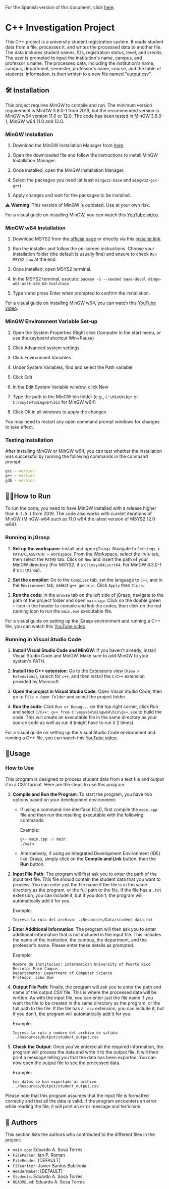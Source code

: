 
For the Spanish version of this document, click [here](README_ES.md).

# C++ Investigation Project

This C++ project is a university student registration system. It reads student data from a file, processes it, and writes the processed data to another file. The data includes student names, IDs, registration status, level, and credits. The user is prompted to input the institution's name, campus, and professor's name. The processed data, including the institution's name, campus, department, semester, professor's name, course, and the table of students' information, is then written to a new file named "output.csv".

## 🛠️ Installation

This project requires MinGW to compile and run. The minimum version requirement is MinGW 3.6.0-1 from 2019, but the recommended version is MinGW w64 version 11.0 or 12.0. The code has been tested in MinGW 3.6.0-1, MinGW w64 11.0 and 12.0.

### MinGW Installation

1. Download the MinGW Installation Manager from [here](https://sourceforge.net/projects/mingw/).

2. Open the downloaded file and follow the instructions to install MinGW Installation Manager.

3. Once installed, open the MinGW Installation Manager.

4. Select the packages you need (at least `mingw32-base` and `mingw32-gcc-g++`).

5. Apply changes and wait for the packages to be installed.

⚠️ **Warning**: This version of MinGW is outdated. Use at your own risk.

For a visual guide on installing MinGW, you can watch this [YouTube video](https://www.youtube.com/watch?v=fzOmcmUcl_E).

### MinGW w64 Installation

1. Download MSYS2 from the [official page](https://www.msys2.org/) or directly via this [installer link](https://www.msys2.org/).

2. Run the installer and follow the on-screen instructions. Choose your installation folder (the default is usually fine) and ensure to check `Run MSYS2 now` at the end.

3. Once installed, open MSYS2 terminal.

4. In the MSYS2 terminal, execute: `pacman -S --needed base-devel mingw-w64-ucrt-x86_64-toolchain`

5. Type `Y` and press Enter when prompted to confirm the installation.

For a visual guide on installing MinGW w64, you can watch this [YouTube video](https://www.youtube.com/watch?v=DMWD7wfhgNY).

### MinGW Environment Variable Set-up

1. Open the System Properties (Right click Computer in the start menu, or use the keyboard shortcut Win+Pause)

2. Click Advanced system settings

3. Click Environment Variables

4. Under System Variables, find and select the Path variable

5. Click Edit

6. In the Edit System Variable window, click New

7. Type the path to the MinGW bin folder (e.g., `C:\MinGW\bin` or `C:\msys64\mingw64\bin` for MinGW w64)

8. Click OK in all windows to apply the changes

You may need to restart any open command prompt windows for changes to take effect.

### Testing Installation

After installing MinGW or MinGW w64, you can test whether the installation was successful by running the following commands in the command prompt:

```cmd
gcc --version
g++ --version
gdb --version
```
## 🏃‍♂️How to Run

To run the code, you need to have MinGW installed with a release higher than `6.3.0-1` from 2019. The code also works with current iterations of MinGW (MinGW-w64 such as 11.0 w64 the latest version of MSYS2 12.0 w64).

### Running in jGrasp

1. **Set up the workspace**: Install and open jGrasp. Navigate to `Settings > PATH/CLASSPATH > Workspace`. From the Workspace, select the `PATH` tab, then select the `PATHS` tab. Click on `New` and insert the path of your MinGW directory (For MSYS2, it's `C:\msys64\ucrt64`. For MinGW 6.3.0-1 it's `C:\MinGW`).

2. **Set the compiler**: Go to the `Compiler` tab, set the language to `C++`, and in the `Environment` tab, select `g++ generic`. Click `Apply` then `Close`.

3. **Run the code**: In the `Browse` tab on the left side of jGrasp, navigate to the path of the project folder and open `main.cpp`. Click on the double green `+` icon in the header to compile and link the codes, then click on the red running icon to run the `main.exe` executable file.

For a visual guide on setting up the jGrasp environment and running a C++ file, you can watch this [YouTube video](https://youtu.be/fzOmcmUcl_E?si=7SDH4_e3-i4Be46x&t=253).

### Running in Visual Studio Code

1. **Install Visual Studio Code and MinGW**: If you haven't already, install Visual Studio Code and MinGW. Make sure to add MinGW to your system's PATH.

2. **Install the C++ extension**: Go to the Extensions view (`View > Extensions`), search for `c++`, and then install the `C/C++` extension provided by Microsoft.

3. **Open the project in Visual Studio Code**: Open Visual Studio Code, then go to `File > Open Folder` and select the project folder.

4. **Run the code**: Click `Run or Debug...` on the top right corner, click Run and select `C/C++: g++ from C:\msys64\mingw64\bin\g++.exe` to build the code. This will create an executable file in the same directory as your source code as well as run it (might have to run it 2 times).

For a visual guide on setting up the Visual Studio Code environment and running a C++ file, you can watch this [YouTube video](https://www.youtube.com/watch?v=DMWD7wfhgNY).
## 🔧Usage

### How to Use

This program is designed to process student data from a text file and output it in a CSV format. Here are the steps to use this program:

1. **Compile and Run the Program**: To start the program, you have two options based on your development environment:

   - If using a command-line interface (CLI), first compile the `main.cpp` file and then run the resulting executable with the following commands:

     Example:
     ```bash
     g++ main.cpp -o main
     ./main
     ```

   - Alternatively, if using an Integrated Development Environment (IDE) like jGrasp, simply click on the **Compile and Link** button, then the **Run** button.


2. **Input File Path**: The program will first ask you to enter the path of the input text file. This file should contain the student data that you want to process. You can enter just the file name if the file is in the same directory as the program, or the full path to the file. If the file has a `.txt` extension, you can include it, but if you don't, the program will automatically add it for you.

   Example:
   ```
   Ingresa la ruta del archivo: ./Resources/Data/student_data.txt
   ```

3. **Enter Additional Information**: The program will then ask you to enter additional information that is not included in the input file. This includes the name of the institution, the campus, the department, and the professor's name. Please enter these details as prompted.

   Example:
   ```
   Nombre de Institucion: Interamrican University of Puerto Rico
   Recinto: Main Campus
   Departamento: Department of Computer Science
   Profesor: John Doe
   ```

4. **Output File Path**: Finally, the program will ask you to enter the path and name of the output CSV file. This is where the processed data will be written. As with the input file, you can enter just the file name if you want the file to be created in the same directory as the program, or the full path to the file. If the file has a `.csv` extension, you can include it, but if you don't, the program will automatically add it for you.

   Example:
   ```
   Ingresa la ruta y nombre del archivo de salida: ../Resources/Output/student_output.csv
   ```

5. **Check the Output**: Once you've entered all the required information, the program will process the data and write it to the output file. It will then print a message telling you that the data has been exported. You can now open the output file to see the processed data.

   Example:
   ```
   Los datos se han exportado al archivo ../Resources/Output/student_output.csv
   ```

Please note that this program assumes that the input file is formatted correctly and that all the data is valid. If the program encounters an error while reading the file, it will print an error message and terminate.

## 📝 Authors

This section lists the authors who contributed to the different files in the project:

- `main.cpp`: Eduardo A. Sosa Torres
- `FileParser`: Ian P. Roman
- `FileReader`: [DEFAULT]
- `FileWriter`: Javier Santos Babilonia
- `HeaderMaker`: [DEFAULT]
- `Students`: Eduardo A. Sosa Torres
- `README.md`: Eduardo A. Sosa Torres
